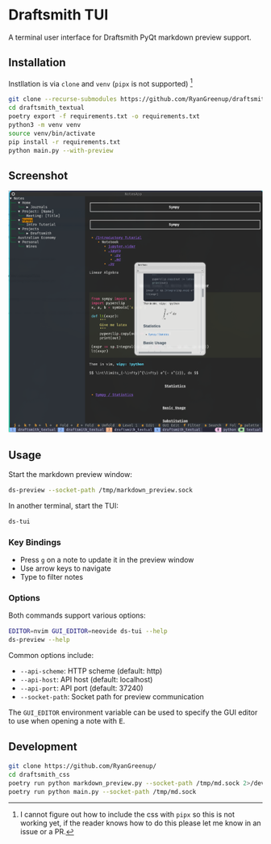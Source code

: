 # Draftsmith TUI

A terminal user interface for Draftsmith PyQt markdown preview support.

## Installation


Instllation is via `clone` and `venv` (`pipx` is not supported) [^1]

[^1]: I cannot figure out how to include the css with `pipx` so this is not working yet, if the reader knows how to do this please let me know in an issue or a PR.

```bash
git clone --recurse-submodules https://github.com/RyanGreenup/draftsmith_textual
cd draftsmith_textual
poetry export -f requirements.txt -o requirements.txt
python3 -m venv venv
source venv/bin/activate
pip install -r requirements.txt
python main.py --with-preview
```

## Screenshot

![Screenshot](./assets/screenshot.png)

## Usage

Start the markdown preview window:

```bash
ds-preview --socket-path /tmp/markdown_preview.sock
```

In another terminal, start the TUI:

```bash
ds-tui
```

### Key Bindings

- Press `g` on a note to update it in the preview window
- Use arrow keys to navigate
- Type to filter notes

### Options

Both commands support various options:

```bash
EDITOR=nvim GUI_EDITOR=neovide ds-tui --help
ds-preview --help
```

Common options include:
- `--api-scheme`: HTTP scheme (default: http)
- `--api-host`: API host (default: localhost)
- `--api-port`: API port (default: 37240)
- `--socket-path`: Socket path for preview communication


The `GUI_EDITOR` environment variable can be used to specify the GUI editor to use when opening a note with <kbd>E</kbd>.

## Development

```bash
git clone https://github.com/RyanGreenup/
cd draftsmith_css
poetry run python markdown_preview.py --socket-path /tmp/md.sock 2>/dev/null & disown
poetry run python main.py --socket-path /tmp/md.sock
```

